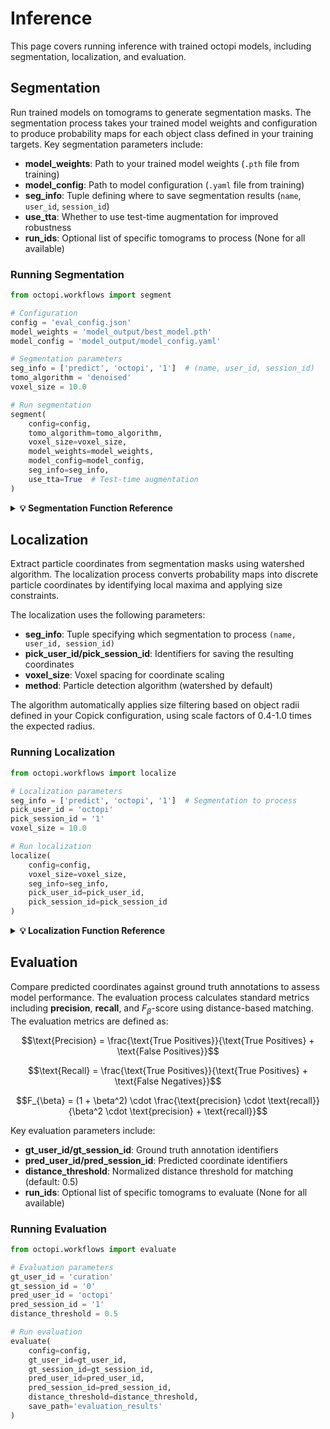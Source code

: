 # Inference

This page covers running inference with trained octopi models, including segmentation, localization, and evaluation.

## Segmentation

Run trained models on tomograms to generate segmentation masks. The segmentation process takes your trained model weights and configuration to produce probability maps for each object class defined in your training targets.
Key segmentation parameters include:

* **model_weights**: Path to your trained model weights (`.pth` file from training)
* **model_config**: Path to model configuration (`.yaml` file from training)
* **seg_info**: Tuple defining where to save segmentation results (`name`, `user_id`, `session_id`)
* **use_tta**: Whether to use test-time augmentation for improved robustness
* **run_ids**: Optional list of specific tomograms to process (None for all available)

### Running Segmentation

```python
from octopi.workflows import segment

# Configuration
config = 'eval_config.json'
model_weights = 'model_output/best_model.pth'
model_config = 'model_output/model_config.yaml'

# Segmentation parameters
seg_info = ['predict', 'octopi', '1']  # (name, user_id, session_id)
tomo_algorithm = 'denoised'
voxel_size = 10.0

# Run segmentation
segment(
    config=config,
    tomo_algorithm=tomo_algorithm,
    voxel_size=voxel_size,
    model_weights=model_weights,
    model_config=model_config,
    seg_info=seg_info,
    use_tta=True  # Test-time augmentation
)
```

<details markdown="1">
<summary><strong>💡 Segmentation Function Reference</strong></summary>
`segment(config, tomo_algorithm, voxel_size, model_weights, model_config, seg_info=['predict', 'octopi', '1'], use_tta=False)`

The segmentation process applies your trained model to tomograms in batches of 15 for memory efficiency. It automatically detects all available run IDs and generates probability maps for each object class defined in your training targets. The resulting segmentation masks are saved to the Copick structure according to your specified parameters (under `seg_info`).

**Parameters:**

- `config` (str): Path to Copick configuration file
- `tomo_algorithm` (str): Tomogram algorithm identifier
- `voxel_size` (float): Voxel spacing in Angstroms
- `model_weights` (str): Path to trained model weights (.pth file)
- `model_config` (str): Path to model configuration (.yaml file)
- `seg_info` (tuple): Segmentation specification `(name, user_id, session_id)` (default: ['predict', 'octopi', '1'])
- `use_tta` (bool): Enable test-time augmentation (default: False)

**Outputs:**

Segmentation masks saved to Copick structure with probability values for each object class.
</details>

## Localization

Extract particle coordinates from segmentation masks using watershed algorithm. The localization process converts probability maps into discrete particle coordinates by identifying local maxima and applying size constraints.

The localization uses the following parameters:

- **seg_info**: Tuple specifying which segmentation to process `(name, user_id, session_id)`
- **pick_user_id/pick_session_id**: Identifiers for saving the resulting coordinates
- **voxel_size**: Voxel spacing for coordinate scaling
- **method**: Particle detection algorithm (watershed by default)

The algorithm automatically applies size filtering based on object radii defined in your Copick configuration, using scale factors of 0.4-1.0 times the expected radius.


### Running Localization

```python
from octopi.workflows import localize

# Localization parameters
seg_info = ['predict', 'octopi', '1']  # Segmentation to process
pick_user_id = 'octopi'
pick_session_id = '1'
voxel_size = 10.0

# Run localization
localize(
    config=config,
    voxel_size=voxel_size,
    seg_info=seg_info,
    pick_user_id=pick_user_id,
    pick_session_id=pick_session_id
)
```

<details markdown="1">
<summary><strong>💡 Localization Function Reference</strong></summary>

`localize(config, voxel_size, seg_info, pick_user_id, pick_session_id, method = 'watershed', filter_size = 10, radius_min_scale = 0.4, radius_max_scale = 1.0)`

Extracts particle coordinates from segmentation masks using watershed algorithm. This method uses $N$ parallel processes for efficient processing. We can either applies watershed algorithm with Gaussian filtering (filter_size=10) or measure each unique objects center of mass. We will filter the particles by size defined by the input parameters `radius_min_scale` and `radius_max_scale`. 

**Parameters:**

- `config` (str): Path to Copick configuration file
- `voxel_size` (float): Voxel spacing in Angstroms
- `seg_info` (tuple): Segmentation to process `(name, user_id, session_id)`
- `pick_user_id` (str): User ID for output coordinates
- `pick_session_id` (str): Session ID for output coordinates

**Algorithm Details:**

- **Method**: Watershed segmentation
- **Filter size**: 10 (Gaussian filter for smoothing)
- **Radius constraints**: 0.4-1.0 × object radius from config
- **Parallel processing**: 32 processes (adjustable based on system)

**Outputs:**

Particle coordinates saved to Copick structure in standard format.

</details>

## Evaluation

Compare predicted coordinates against ground truth annotations to assess model performance. The evaluation process calculates standard metrics including **precision**, **recall**, and $F_{\beta}$-score using distance-based matching. The evaluation metrics are defined as:

$$\text{Precision} = \frac{\text{True Positives}}{\text{True Positives} + \text{False Positives}}$$

$$\text{Recall} = \frac{\text{True Positives}}{\text{True Positives} + \text{False Negatives}}$$

$$F_{\beta} = (1 + \beta^2) \cdot \frac{\text{precision} \cdot \text{recall}}{\beta^2 \cdot \text{precision} + \text{recall}}$$


Key evaluation parameters include:

- **gt_user_id/gt_session_id**: Ground truth annotation identifiers
- **pred_user_id/pred_session_id**: Predicted coordinate identifiers
- **distance_threshold**: Normalized distance threshold for matching (default: 0.5)
- **run_ids**: Optional list of specific tomograms to evaluate (None for all available)

### Running Evaluation

```python
from octopi.workflows import evaluate

# Evaluation parameters
gt_user_id = 'curation'
gt_session_id = '0'
pred_user_id = 'octopi'
pred_session_id = '1'
distance_threshold = 0.5

# Run evaluation
evaluate(
    config=config,
    gt_user_id=gt_user_id,
    gt_session_id=gt_session_id,
    pred_user_id=pred_user_id,
    pred_session_id=pred_session_id,
    distance_threshold=distance_threshold,
    save_path='evaluation_results'
)
```